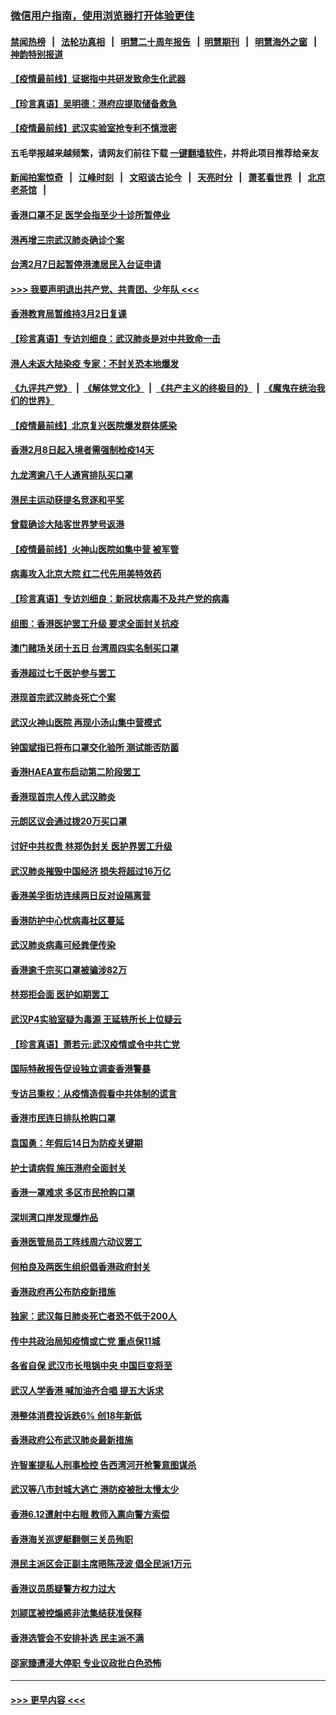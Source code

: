 ### [微信用户指南，使用浏览器打开体验更佳](https://github.com/gfw-breaker/banned-news1/blob/master/indexes/wechat-guide.md?t=0)
#### [禁闻热榜](热点新闻.md?t=0)  &nbsp;&nbsp;|&nbsp;&nbsp; [法轮功真相](https://github.com/gfw-breaker/truth/blob/master/README.md?t=0) &nbsp;&nbsp;|&nbsp;&nbsp; [明慧二十周年报告](https://github.com/gfw-breaker/mh-reports/blob/master/README.md?t=0) &nbsp;&nbsp;|&nbsp;&nbsp;[明慧期刊](https://github.com/gfw-breaker/mh-qikan) &nbsp;&nbsp;|&nbsp;&nbsp; [明慧海外之窗](https://github.com/gfw-breaker/mh-news/blob/master/README.md?t=0) &nbsp;&nbsp;|&nbsp;&nbsp; [神韵特别报道](https://github.com/gfw-breaker/mh-news/blob/master/shenyun.md?t=0)
#### [【疫情最前线】证据指中共研发致命生化武器](../pages/nsc415/n11853087.md?t=02082302) 
#### [【珍言真语】吴明德：港府应提取储备救急](../pages/nsc415/n11852734.md?t=02082302) 
#### [【疫情最前线】武汉实验室抢专利不慎泄密](../pages/nsc415/n11850310.md?t=02082302) 
#### 五毛举报越来越频繁，请网友们前往下载 [一键翻墙软件](https://github.com/gfw-breaker/ssr-accounts)，并将此项目推荐给亲友
#### [新闻拍案惊奇](https://github.com/gfw-breaker/banned-news1/blob/master/pages/link4.md) &nbsp;&nbsp;|&nbsp;&nbsp; [江峰时刻](https://github.com/gfw-breaker/banned-news1/blob/master/pages/link4.md) &nbsp;&nbsp;|&nbsp;&nbsp; [文昭谈古论今](https://github.com/gfw-breaker/banned-news1/blob/master/pages/link4.md) &nbsp;&nbsp;|&nbsp;&nbsp; [天亮时分](https://github.com/gfw-breaker/banned-news1/blob/master/pages/link4.md) &nbsp;&nbsp;|&nbsp;&nbsp; [萧茗看世界](https://github.com/gfw-breaker/banned-news1/blob/master/pages/link4.md) &nbsp;&nbsp;|&nbsp;&nbsp; [北京老茶馆](https://github.com/gfw-breaker/banned-news1/blob/master/pages/link4.md) &nbsp;&nbsp;|&nbsp;&nbsp; 
#### [香港口罩不足 医学会指至少十诊所暂停业](../pages/nsc415/n11850301.md?t=02082302) 
#### [港再增三宗武汉肺炎确诊个案](../pages/nsc415/n11850328.md?t=02082302) 
#### [台湾2月7日起暂停港澳居民入台证申请](../pages/nsc415/n11850304.md?t=02082302) 
#### [>>> 我要声明退出共产党、共青团、少年队 <<<](https://github.com/begood0513/goodnews/blob/master/quit/letter.md) 
#### [香港教育局暂维持3月2日复课](../pages/nsc415/n11850260.md?t=02082302) 
#### [【珍言真语】专访刘细良：武汉肺炎是对中共致命一击](../pages/nsc415/n11849934.md?t=02082302) 
#### [港人未返大陆染疫 专家：不封关恐本地爆发](../pages/nsc415/n11848021.md?t=02082302) 
#### [《九评共产党》](https://github.com/begood0513/9ping.md/blob/master/README.md) &nbsp;|&nbsp; [《解体党文化》](../../../../jtdwh.md/blob/master/README.md)  &nbsp;|&nbsp; [《共产主义的终极目的》](../../../../gczydzjmd.md/blob/master/README.md) &nbsp;|&nbsp; [《魔鬼在统治我们的世界》](../../../../mgztzwmdsj.md/blob/master/README.md) 
#### [【疫情最前线】北京复兴医院爆发群体感染](../pages/nsc415/n11847626.md?t=02082302) 
#### [香港2月8日起入境者需强制检疫14天](../pages/nsc415/n11847658.md?t=02082302) 
#### [九龙湾逾八千人通宵排队买口罩](../pages/nsc415/n11847647.md?t=02082302) 
#### [港民主运动获提名竞逐和平奖](../pages/nsc415/n11847633.md?t=02082302) 
#### [曾载确诊大陆客世界梦号返港](../pages/nsc415/n11847608.md?t=02082302) 
#### [【疫情最前线】火神山医院如集中营 被军管](../pages/nsc415/n11847524.md?t=02082302) 
#### [病毒攻入北京大院 红二代先用美特效药](../pages/nsc415/n11847427.md?t=02082302) 
#### [【珍言真语】专访刘细良：新冠状病毒不及共产党的病毒](../pages/nsc415/n11847164.md?t=02082302) 
#### [组图：香港医护罢工升级 要求全面封关抗疫](../pages/nsc415/n11844107.md?t=02082302) 
#### [澳门赌场关闭十五日 台湾周四实名制买口罩](../pages/nsc415/n11845083.md?t=02082302) 
#### [香港超过七千医护参与罢工](../pages/nsc415/n11845051.md?t=02082302) 
#### [港现首宗武汉肺炎死亡个案](../pages/nsc415/n11844998.md?t=02082302) 
#### [武汉火神山医院 再现小汤山集中营模式](../pages/nsc415/n11844763.md?t=02082302) 
#### [钟国斌指已将布口罩交化验所 测试能否防菌](../pages/nsc415/n11842783.md?t=02082302) 
#### [香港HAEA宣布启动第二阶段罢工](../pages/nsc415/n11842723.md?t=02082302) 
#### [香港现首宗人传人武汉肺炎](../pages/nsc415/n11842766.md?t=02082302) 
#### [元朗区议会通过拨20万买口罩](../pages/nsc415/n11842754.md?t=02082302) 
#### [讨好中共权贵 林郑伪封关 医护界罢工升级](../pages/nsc415/n11842359.md?t=02082302) 
#### [武汉肺炎摧毁中国经济 损失将超过16万亿](../pages/nsc415/n11839723.md?t=02082302) 
#### [香港美孚街坊连续两日反对设隔离营](../pages/nsc415/n11839962.md?t=02082302) 
#### [香港防护中心忧病毒社区蔓延](../pages/nsc415/n11839933.md?t=02082302) 
#### [武汉肺炎病毒可经粪便传染](../pages/nsc415/n11839939.md?t=02082302) 
#### [香港逾千宗买口罩被骗涉82万](../pages/nsc415/n11839914.md?t=02082302) 
#### [林郑拒会面 医护如期罢工](../pages/nsc415/n11839892.md?t=02082302) 
#### [武汉P4实验室疑为毒源 王延轶所长上位疑云](../pages/nsc415/n11835543.md?t=02082302) 
#### [【珍言真语】萧若元:武汉疫情或令中共亡党](../pages/nsc415/n11829394.md?t=02082302) 
#### [国际特赦报告促设独立调查香港警暴](../pages/nsc415/n11833845.md?t=02082302) 
#### [专访吕秉权：从疫情造假看中共体制的谎言](../pages/nsc415/n11833813.md?t=02082302) 
#### [香港市民连日排队抢购口罩](../pages/nsc415/n11833794.md?t=02082302) 
#### [袁国勇：年假后14日为防疫关键期](../pages/nsc415/n11831088.md?t=02082302) 
#### [护士请病假 施压港府全面封关](../pages/nsc415/n11831030.md?t=02082302) 
#### [香港一罩难求 多区市民抢购口罩](../pages/nsc415/n11831002.md?t=02082302) 
#### [深圳湾口岸发现爆炸品](../pages/nsc415/n11828802.md?t=02082302) 
#### [香港医管局员工阵线周六动议罢工](../pages/nsc415/n11828762.md?t=02082302) 
#### [何柏良及两医生组织倡香港政府封关](../pages/nsc415/n11828749.md?t=02082302) 
#### [香港政府再公布防疫新措施](../pages/nsc415/n11828716.md?t=02082302) 
#### [独家：武汉每日肺炎死亡者恐不低于200人](../pages/nsc415/n11828240.md?t=02082302) 
#### [传中共政治局知疫情或亡党 重点保11城](../pages/nsc415/n11828145.md?t=02082302) 
#### [各省自保 武汉市长甩锅中央 中国巨变将至](../pages/nsc415/n11828021.md?t=02082302) 
#### [武汉人学香港 喊加油齐合唱 提五大诉求](../pages/nsc415/n11827046.md?t=02082302) 
#### [港整体消费投诉跌6% 创18年新低](../pages/nsc415/n11817280.md?t=02082302) 
#### [香港政府公布武汉肺炎最新措施](../pages/nsc415/n11817152.md?t=02082302) 
#### [许智峯提私人刑事检控 告西湾河开枪警意图谋杀](../pages/nsc415/n11817132.md?t=02082302) 
#### [武汉等八市封城大逃亡 港防疫被批太慢太少](../pages/nsc415/n11817058.md?t=02082302) 
#### [香港6.12遭射中右眼 教师入禀向警方索偿](../pages/nsc415/n11814678.md?t=02082302) 
#### [香港海关巡逻艇翻侧三关员殉职](../pages/nsc415/n11814604.md?t=02082302) 
#### [港民主派区会正副主席晤陈茂波 倡全民派1万元](../pages/nsc415/n11814582.md?t=02082302) 
#### [香港议员质疑警方权力过大](../pages/nsc415/n11814560.md?t=02082302) 
#### [刘颕匡被控煽惑非法集结获准保释](../pages/nsc415/n11811727.md?t=02082302) 
#### [香港选管会不安排补选 民主派不满](../pages/nsc415/n11811691.md?t=02082302) 
#### [邵家臻遭浸大停职 专业议政批白色恐怖](../pages/nsc415/n11811670.md?t=02082302) 

----
#### [ >>> 更早内容 <<< ](../indexes/nsc415-earlier.md)
